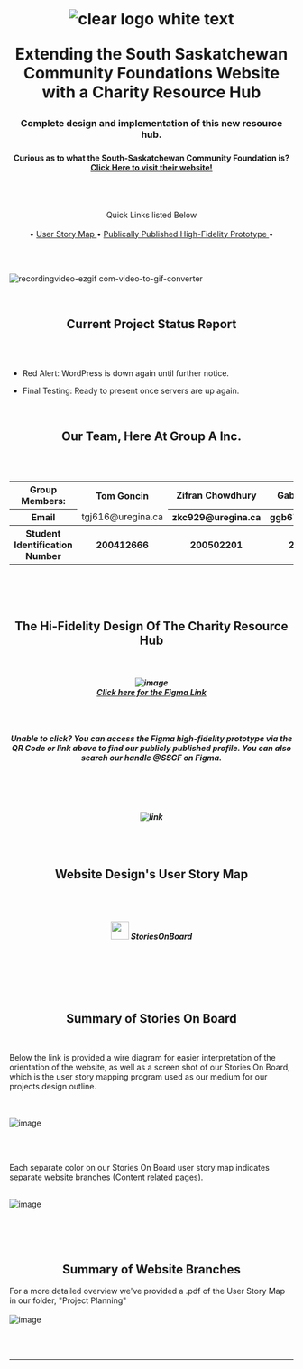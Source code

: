 
<h1 align="center">
  <br>
  
  ![clear logo white text](https://github.com/user-attachments/assets/53b15a24-d118-435b-b491-6b7ac0aa6031)</a>
  <br>
  
  Extending the South Saskatchewan Community Foundations Website with a Charity Resource Hub<br></h1>
  <h3 align="center"> Complete design and implementation of this new resource hub.<h3>

<h4 align="center">Curious as to what the South-Saskatchewan Community Foundation is? <a href="https://sscf.ca/" target="_blank">Click Here to visit their website!</a></h4>
<br>
<br>
</p>

<p align="center">
  Quick Links listed Below <br><br>
  • <a href="https://www.figma.com/community/file/1481146824076209134"> User Story Map </a> •
  <a href="https://www.figma.com/community/file/1481146824076209134"> Publically Published High-Fidelity Prototype </a> •
</p>
<br></br>

![recordingvideo-ezgif com-video-to-gif-converter](https://github.com/user-attachments/assets/28744b86-f85a-4176-8343-b14be302c0ed)


<br> </b>

<h2 align="center">Current Project Status Report</h2>
<b>

<br> </b>
<br> </b>

- Red Alert: WordPress is down again until further notice.</b>
</b>

- Final Testing: Ready to present once servers are up again.

</p>
<br> </b>

  <h2 align="center">Our Team, Here At Group A Inc.</h2>
<br> </b>  
<br> </b>

  
<table align="center">
    <tr>
      <th>Group Members:</th>
      <th>Tom Goncin</th>
      <th>Zifran Chowdhury</th>
      <th>Gabriel Sampaga</th>
    </tr>
    <tr>
      <th>Email</th>
      <td>tgj616@uregina.ca</th>
      <th>zkc929@uregina.ca</th>
      <th>ggb676@uregina.ca</th>
    </tr>
    <tr>
      <th>Student Identification Number</th>
      <th>200412666</th>
      <th>200502201</th>
      <th>200426525</th>
    </tr>
  </table>


<br> </b>
<br> </b>
<br> </b>

  <h2 align="center">The Hi-Fidelity Design Of The Charity Resource Hub</h2>
<br> </b>

<h5 align="center">
  
![image](https://github.com/user-attachments/assets/9806428e-1037-4021-acf8-2c9f495cd527)<br><a href="https://www.figma.com/community/file/1481146824076209134">Click here for the Figma Link</a>

<br> </b>
<br> </b>
<br> </b>
Unable to click? You can access the Figma high-fidelity prototype via the QR Code or link above to find our publicly published profile. You can also search our handle @SSCF on Figma.
<br> </b>
<br> </b>

<h5 align="center">

<br> </b>
<br> </b>

<div style="text-align: center;">  <img src="https://github.com/user-attachments/assets/a6754055-693b-482f-a6c2-148f8e42f61e" alt="link">
<br>
<br> </b>
<br> </b>
</div></br>
<h2 align="center">Website Design's User Story Map</h3>
<br> </b>
<br> </b>

<h5 align="center">
  
[<img src="https://github.com/user-attachments/assets/b7a6ed9b-12d8-4340-a259-dd1cb106e7d6" width="32" height="32">](https://goncin.storiesonboard.com/storymap/guidemap) StoriesOnBoard


<br>
</div></br>


<br> </b>
<br> </b>

<h2 align="center">Summary of Stories On Board</h2>

<br> </b>

Below the link is provided a wire diagram for easier interpretation of the orientation of the website, as well as a screen shot of our Stories On Board, which is the user story mapping program used as our medium for our projects design outline. 

<br></br>
![image](https://github.com/user-attachments/assets/4616baa4-3ed3-4004-90e2-bee1571bdf02)

<br> </b>
<br> </b>

Each separate color on our Stories On Board user story map indicates separate website branches (Content related pages).

<br> </b>
![image](https://github.com/user-attachments/assets/0c96162f-bfa9-42e9-a0d6-a353bf2bab54)

<br> </b>
<br> </b>
<br> </b>

<h2 align="center"> Summary of Website Branches</h2>

For a more detailed overview we've provided a .pdf of the User Story Map in our folder, "Project Planning"
<br> </b>
<br> </b>
![image](https://github.com/user-attachments/assets/d897a0b2-fb46-4601-9e2d-43845fcf3f18)


<br> </b>
<br> </b>

__________________________________________________________________________________________________________________________________________________________
